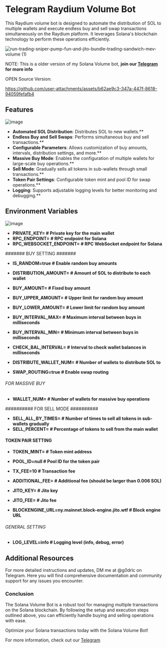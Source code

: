 # Telegram Raydium Volume Bot

This Raydium volume bot is designed to automate the distribution of SOL to multiple wallets and execute endless buy and sell swap transactions simultaneously on the Raydium platform. It leverages Solana's blockchain technology to perform these operations efficiently.



![run-trading-sniper-pump-fun-and-jito-bundle-trading-sandwich-mev-volume (1)](https://github.com/user-attachments/assets/e3119f78-e308-4934-b666-56901de5a40e)



NOTE: This is a older version of my Solana Volume bot, **join our [Telegram](https://t.me/g0drlc) for more info**


OPEN Source Version:




https://github.com/user-attachments/assets/b62ae9c3-347a-447f-8618-94059fefafb4




## Features
![image](https://github.com/user-attachments/assets/6e5689c3-b7ea-4675-b3d0-e602b0d6164e)


- **Automated SOL Distribution**: Distributes SOL to new wallets.**
- **Endless Buy and Sell Swaps**: Performs simultaneous buy and sell transactions.**
- **Configurable Parameters**: Allows customization of buy amounts, intervals, distribution settings, and more.**
- **Massive Buy Mode**: Enables the configuration of multiple wallets for large-scale buy operations.**
- **Sell Mode**: Gradually sells all tokens in sub-wallets through small transactions.**
- **Token Pair Settings**: Configurable token mint and pool ID for swap operations.**
- **Logging**: Supports adjustable logging levels for better monitoring and debugging.**

## Environment Variables
![image](https://github.com/user-attachments/assets/954f5ba3-e2b8-462f-8780-5d0446ec4a7f)


- **PRIVATE_KEY=                 # Private key for the main wallet**
- **RPC_ENDPOINT=                # RPC endpoint for Solana**
- **RPC_WEBSOCKET_ENDPOINT=      # RPC WebSocket endpoint for Solana**

####### BUY SETTING #######
- **IS_RANDOM=true               # Enable random buy amounts**
- **DISTRIBUTION_AMOUNT=     # Amount of SOL to distribute to each wallet**
- **BUY_AMOUNT=              # Fixed buy amount**
- **BUY_UPPER_AMOUNT=       # Upper limit for random buy amount**
- **BUY_LOWER_AMOUNT=       # Lower limit for random buy amount**

- **BUY_INTERVAL_MAX=        # Maximum interval between buys in milliseconds**
- **BUY_INTERVAL_MIN=        # Minimum interval between buys in milliseconds**

- **CHECK_BAL_INTERVAL=      # Interval to check wallet balances in milliseconds**
- **DISTRIBUTE_WALLET_NUM=      # Number of wallets to distribute SOL to**

- **SWAP_ROUTING=true            # Enable swap routing**

###### FOR MASSIVE BUY #####
- **WALLET_NUM=                 # Number of wallets for massive buy operations**

########## FOR SELL MODE ##########
- **SELL_ALL_BY_TIMES=         # Number of times to sell all tokens in sub-wallets gradually**
- **SELL_PERCENT=             # Percentage of tokens to sell from the main wallet**

#### TOKEN PAIR SETTING ####
- **TOKEN_MINT=                   # Token mint address**
- **POOL_ID=null                  # Pool ID for the token pair**

- **TX_FEE=10                    # Transaction fee**
- **ADDITIONAL_FEE=         # Additional fee (should be larger than 0.006 SOL)**
- **JITO_KEY=                    # Jito key**
- **JITO_FEE=              # Jito fee**
- **BLOCKENGINE_URL=ny.mainnet.block-engine.jito.wtf  # Block engine URL**

###### GENERAL SETTING ######
- **LOG_LEVEL=info               # Logging level (info, debug, error)**

## Additional Resources

For more detailed instructions and updates, DM me at @g0drlc on Telegram. Here you will find comprehensive documentation and community support for any issues you encounter.

### Conclusion

The Solana Volume Bot is a robust tool for managing multiple transactions on the Solana blockchain. By following the setup and execution steps outlined above, you can efficiently handle buying and selling operations with ease.

Optimize your Solana transactions today with the Solana Volume Bot!

For more information, check out our [Telegram](https://t.me/sac_volume_bot)
